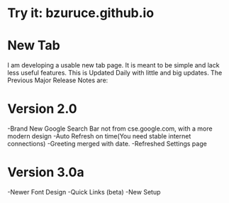 # Try it: bzuruce.github.io
# New Tab
I am developing a usable new tab page. It is meant to be simple and lack less useful features. This is Updated Daily with little and big updates. 
The Previous Major Release Notes are:
# Version 2.0
-Brand New Google Search Bar not from cse.google.com, with a more modern design
-Auto Refresh on time(You need stable internet connections)
-Greeting merged with date.
-Refreshed Settings page
# Version 3.0a
-Newer Font Design
-Quick Links (beta)
-New Setup
